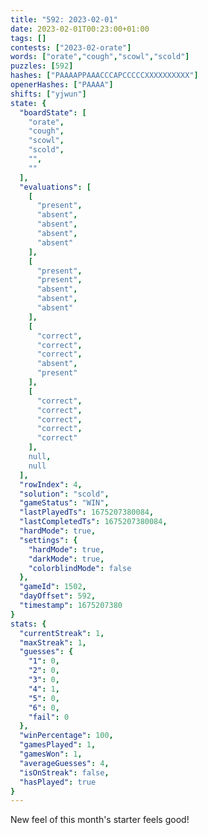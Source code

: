 ```yaml
---
title: "592: 2023-02-01"
date: 2023-02-01T00:23:00+01:00
tags: []
contests: ["2023-02-orate"]
words: ["orate","cough","scowl","scold"]
puzzles: [592]
hashes: ["PAAAAPPAAACCCAPCCCCCXXXXXXXXXX"]
openerHashes: ["PAAAA"]
shifts: ["yjwun"]
state: {
  "boardState": [
    "orate",
    "cough",
    "scowl",
    "scold",
    "",
    ""
  ],
  "evaluations": [
    [
      "present",
      "absent",
      "absent",
      "absent",
      "absent"
    ],
    [
      "present",
      "present",
      "absent",
      "absent",
      "absent"
    ],
    [
      "correct",
      "correct",
      "correct",
      "absent",
      "present"
    ],
    [
      "correct",
      "correct",
      "correct",
      "correct",
      "correct"
    ],
    null,
    null
  ],
  "rowIndex": 4,
  "solution": "scold",
  "gameStatus": "WIN",
  "lastPlayedTs": 1675207380084,
  "lastCompletedTs": 1675207380084,
  "hardMode": true,
  "settings": {
    "hardMode": true,
    "darkMode": true,
    "colorblindMode": false
  },
  "gameId": 1502,
  "dayOffset": 592,
  "timestamp": 1675207380
}
stats: {
  "currentStreak": 1,
  "maxStreak": 1,
  "guesses": {
    "1": 0,
    "2": 0,
    "3": 0,
    "4": 1,
    "5": 0,
    "6": 0,
    "fail": 0
  },
  "winPercentage": 100,
  "gamesPlayed": 1,
  "gamesWon": 1,
  "averageGuesses": 4,
  "isOnStreak": false,
  "hasPlayed": true
}
---
```

<!-- more -->
New feel of this month's starter feels good! 
